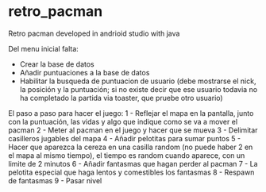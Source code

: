 # retro_pacman
Retro pacman developed in andrioid studio with java

Del menu inicial falta:
 - Crear la base de datos
 - Añadir puntuaciones a la base de datos
 - Habilitar la busqueda de puntuacion de usuario (debe mostrarse el nick, la posición y la puntuación; si no existe decir que ese usuario todavia no ha completado la partida via toaster, que pruebe otro usuario)

El paso a paso para hacer el juego:
 1 - Reflejar el mapa en la pantalla, junto con la puntuación, las vidas y algo que indique como se va a mover el pacman
 2 - Meter al pacman en el juego y hacer que se mueva
 3 - Delimitar casilleros jugables del mapa
 4 - Añadir pelotitas para sumar puntos
 5 - Hacer que aparezca la cereza en una casilla random (no puede haber 2 en el mapa al mismo tiempo), el tiempo es random cuando aparece, con un limite de 2 minutos
 6 - Añadir fantasmas que hagan perder al pacman
 7 - La pelotita especial que haga lentos y comestibles los fantasmas
 8 - Respawn de fantasmas
 9 - Pasar nivel
